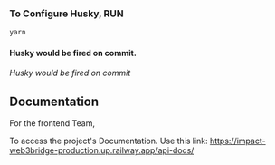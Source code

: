 ### To Configure Husky, RUN

```bash
yarn
```

#### Husky would be fired on commit.

_Husky would be fired on commit_

## Documentation

For the frontend Team,

To access the project's Documentation. Use this link:
<https://impact-web3bridge-production.up.railway.app/api-docs/>
